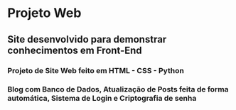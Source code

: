 # Projeto Web
## Site desenvolvido para demonstrar conhecimentos em Front-End

### Projeto de Site Web feito em HTML - CSS - Python

### **Blog com Banco de Dados, Atualização de Posts feita de forma automática, Sistema de Login e Criptografia de senha**
